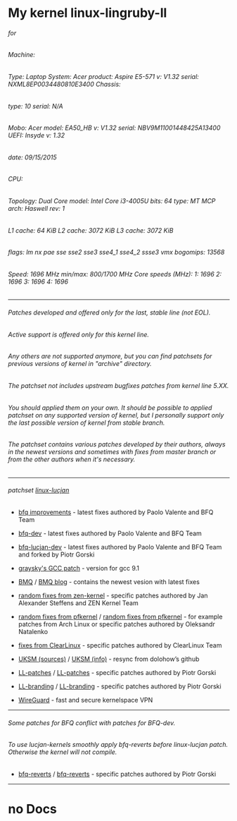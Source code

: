 # My kernel linux-lingruby-ll

###### for 

###### Machine:   
######            Type: Laptop System: Acer product: Aspire E5-571 v: V1.32 serial: NXML8EP0034480810E3400 Chassis: 
######            type: 10 serial: N/A 
######            Mobo: Acer model: EA50_HB v: V1.32 serial: NBV9M11001448425A13400 UEFI: Insyde v: 1.32 
######            date: 09/15/2015 
###### CPU:       
######            Topology: Dual Core model: Intel Core i3-4005U bits: 64 type: MT MCP arch: Haswell rev: 1 
######            L1 cache: 64 KiB L2 cache: 3072 KiB L3 cache: 3072 KiB 
######            flags: lm nx pae sse sse2 sse3 sse4_1 sse4_2 ssse3 vmx bogomips: 13568 
######            Speed: 1696 MHz min/max: 800/1700 MHz Core speeds (MHz): 1: 1696 2: 1696 3: 1696 4: 1696

***
###### Patches developed and offered only for the last, stable line (not EOL). 
###### Active support is offered only for this kernel line. 
###### Any others are not supported anymore, but you can find patchsets for previous versions of kernel in "archive" directory. 
###### The patchset not includes upstream bugfixes patches from kernel line 5.XX. 
###### You should applied them on your own. It should be possible to applied patchset on any supported version of kernel, but I personally support only the last possible version of kernel from stable branch.
###### The patchset contains various patches developed by their authors, always in the newest versions and sometimes with fixes from master branch or from the other authors when it's necessary. 

***

###### patchset  [linux-lucjan](https://github.com/sirlucjan/linux-lucjan) 


* [bfq improvements](https://groups.google.com/forum/#!forum/bfq-iosched) - latest fixes authored by Paolo Valente and BFQ Team

* [bfq-dev](https://github.com/Algodev-github/bfq-mq/tree/dev-bfq-on-5.5) - latest fixes authored by Paolo Valente and BFQ Team

* [bfq-lucjan-dev](https://github.com/sirlucjan/bfq-mq-lucjan/tree/dev-bfq-on-5.5-lucjan) - latest fixes authored by Paolo Valente and BFQ Team and forked by Piotr Gorski

* [graysky's GCC patch](https://github.com/graysky2/kernel_gcc_patch) - version for gcc 9.1

* [BMQ](https://gitlab.com/alfredchen/linux-bmq/tree/linux-5.5.y-bmq) / [BMQ blog](http://cchalpha.blogspot.com) - contains the newest vesion with latest fixes

* [random fixes from zen-kernel](https://github.com/zen-kernel/zen-kernel/tree/5.5/master) - specific patches authored by Jan Alexander Steffens and ZEN Kernel Team

* [random fixes from pfkernel](https://github.com/pfactum/pf-kernel/tree/pf-5.5) / [random fixes from pfkernel](https://gitlab.com/post-factum/pf-kernel/tree/pf-5.5) - for example patches from Arch Linux or specific patches authored by Oleksandr Natalenko

* [fixes from ClearLinux](https://github.com/clearlinux-pkgs/linux) - specific patches authored by ClearLinux Team

* [UKSM (sources)](https://github.com/dolohow/uksm) / [UKSM (info)](https://www.usenix.org/sites/default/files/conference/protected-files/fast18_slides_xia.pdf) - resync from dolohow’s github

* [LL-patches](https://github.com/sirlucjan/kernel-patches/tree/master/5.5/ll-patches) / [LL-patches](https://gitlab.com/sirlucjan/kernel-patches/tree/master/5.5/ll-patches) - specific patches authored by Piotr Gorski

* [LL-branding](https://github.com/sirlucjan/kernel-patches/tree/master/5.5/ll-branding) / [LL-branding](https://gitlab.com/sirlucjan/kernel-patches/tree/master/5.5/ll-branding) - specific patches authored by Piotr Gorski

* [WireGuard](https://git.zx2c4.com/WireGuard) - fast and secure kernelspace VPN

***

###### Some patches for BFQ conflict with patches for BFQ-dev.

###### To use lucjan-kernels smoothly apply bfq-reverts before linux-lucjan patch. Otherwise the kernel will not compile.

* [bfq-reverts](https://github.com/sirlucjan/kernel-patches/tree/master/5.5/bfq-reverts) / [bfq-reverts](https://gitlab.com/sirlucjan/kernel-patches/tree/master/5.5/bfq-reverts) - specific patches authored by Piotr Gorski



***



# no Docs
